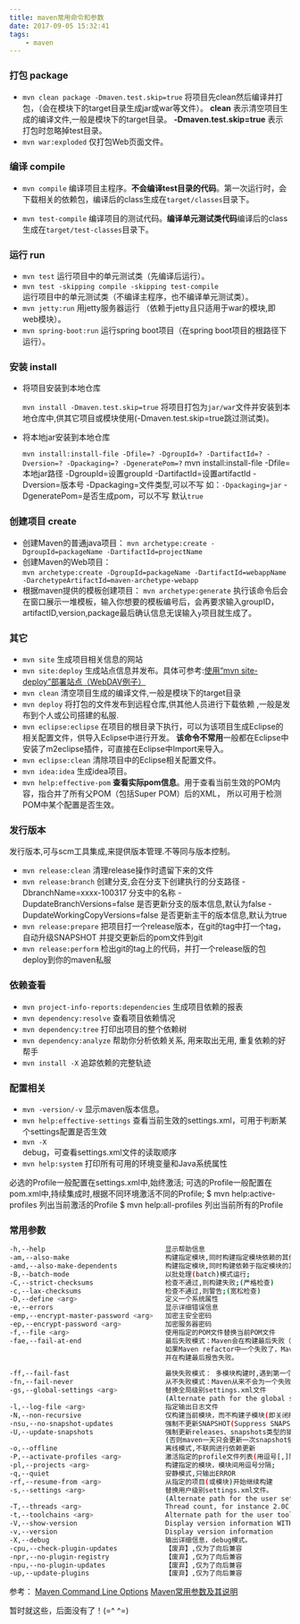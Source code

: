 ```yaml
---
title: maven常用命令和参数
date: 2017-09-05 15:32:41
tags:
	- maven
---
```

### 打包 package
- `mvn clean package -Dmaven.test.skip=true`
  将项目先clean然后编译并打包，（会在模块下的target目录生成jar或war等文件）。
  **clean** 表示清空项目生成的编译文件,一般是模块下的target目录。
  **-Dmaven.test.skip=true** 表示打包时忽略掉test目录。
- `mvn war:exploded`
  仅打包Web页面文件。

### 编译 compile
- `mvn compile`
  编译项目主程序。**不会编译test目录的代码**。第一次运行时，会下载相关的依赖包，编译后的class生成在`target/classes`目录下。
  
- `mvn test-compile`
  编译项目的测试代码。**编译单元测试类代码**编译后的class生成在`target/test-classes`目录下。  

### 运行 run
- `mvn test`
  运行项目中的单元测试类（先编译后运行）。
- `mvn test -skipping compile -skipping test-compile`  
  运行项目中的单元测试类（不编译主程序，也不编译单元测试类）。
- `mvn jetty:run`
  用jetty服务器运行 （依赖于jetty且只适用于war的模块,即web模块）。
- `mvn spring-boot:run`
  运行spring boot项目（在spring boot项目的根路径下运行）。

<!-- more -->

### 安装 install
- 将项目安装到本地仓库 

  `mvn install -Dmaven.test.skip=true`
  将项目打包为`jar/war`文件并安装到本地仓库中,供其它项目或模块使用(-Dmaven.test.skip=true跳过测试类)。

- 将本地jar安装到本地仓库

  `mvn install:install-file -Dfile=? -DgroupId=? -DartifactId=? -Dversion=? -Dpackaging=? -DgeneratePom=?`
  mvn install:install-file 
  -Dfile=本地jar路径 
  -DgroupId=设置groupId 
  -DartifactId=设置artifactId 
  -Dversion=版本号
  -Dpackaging=文件类型,可以不写 如：`-Dpackaging=jar`
  -DgeneratePom=是否生成pom，可以不写 默认`true`


### 创建项目 create
- 创建Maven的普通java项目： 
  `mvn archetype:create -DgroupId=packageName -DartifactId=projectName`
- 创建Maven的Web项目：   
  `mvn archetype:create -DgroupId=packageName -DartifactId=webappName -DarchetypeArtifactId=maven-archetype-webapp`
- 根据maven提供的模板创建项目：
  `mvn archetype:generate`
  执行该命令后会在窗口展示一堆模板，输入你想要的模板编号后，会再要求输入groupID，
  artifactID,version,package最后确认信息无误输入`y`项目就生成了。
  

### 其它
- `mvn site`
  生成项目相关信息的网站
- `mvn site:deploy`
  生成站点信息并发布。具体可参考:[使用“mvn site-deploy”部署站点（WebDAV例子）](https://www.yiibai.com/maven/deploy-site-with-mvn-site-deploy-webdav-example.html)
- `mvn clean`
  清空项目生成的编译文件,一般是模块下的target目录
- `mvn deploy`
  将打包的文件发布到远程仓库,供其他人员进行下载依赖 ,一般是发布到个人或公司搭建的私服.
- `mvn eclipse:eclipse`
  在项目的根目录下执行，可以为该项目生成Eclipse的相关配置文件，供导入Eclipse中进行开发。
  **该命令不常用**一般都在Eclipse中安装了m2eclipse插件，可直接在Eclipse中Import来导入。
- `mvn eclipse:clean`
  清除项目中的Eclipse相关配置文件。
- `mvn idea:idea`
  生成idea项目。
- `mvn help:effective-pom`
  **查看实际pom信息**。用于查看当前生效的POM内容，指合并了所有父POM（包括Super POM）后的XML，
  所以可用于检测POM中某个配置是否生效。 


### 发行版本
发行版本,可与scm工具集成,来提供版本管理.不等同与版本控制。
- `mvn release:clean`
  清理release操作时遗留下来的文件
- `mvn release:branch`
  创建分支,会在分支下创建执行的分支路径
  -DbranchName=xxxx-100317 分支中的名称 
  -DupdateBranchVersions=false 是否更新分支的版本信息,默认为false 
  -DupdateWorkingCopyVersions=false 是否更新主干的版本信息,默认为true
- `mvn release:prepare`
  把项目打一个release版本，在git的tag中打一个tag，自动升级SNAPSHOT 并提交更新后的pom文件到git
- `mvn release:perform`
  检出git的tag上的代码，并打一个release版的包deploy到你的maven私服

### 依赖查看
- `mvn project-info-reports:dependencies`
  生成项目依赖的报表
- `mvn dependency:resolve`
  查看项目依赖情况
- `mvn dependency:tree`
  打印出项目的整个依赖树
- `mvn dependency:analyze`
  帮助你分析依赖关系, 用来取出无用, 重复依赖的好帮手
- `mvn install -X`
  追踪依赖的完整轨迹

### 配置相关
- `mvn -version/-v`
  显示maven版本信息。
- `mvn help:effective-settings`	
  查看当前生效的settings.xml，可用于判断某个settings配置是否生效
- `mvn -X`	
  debug，可查看settings.xml文件的读取顺序
- `mvn help:system`	
  打印所有可用的环境变量和Java系统属性

必选的Profile一般配置在settings.xml中,始终激活;
可选的Profile一般配置在pom.xml中,持续集成时,根据不同环境激活不同的Profile;
$ mvn help:active-profiles 列出当前激活的Profile
$ mvn help:all-profiles 列出当前所有的Profile


### 常用参数

```bash
-h,--help                              显示帮助信息
-am,--also-make                        构建指定模块,同时构建指定模块依赖的其他模块;
-amd,--also-make-dependents            构建指定模块,同时构建依赖于指定模块的其他模块;
-B,--batch-mode                        以批处理(batch)模式运行;
-C,--strict-checksums                  检查不通过,则构建失败;(严格检查)
-c,--lax-checksums                     检查不通过,则警告;(宽松检查)
-D,--define <arg>                      定义一个系统属性
-e,--errors                            显示详细错误信息
-emp,--encrypt-master-password <arg>   加密主安全密码
-ep,--encrypt-password <arg>           加密服务器密码
-f,--file <arg>                        使用指定的POM文件替换当前POM文件
-fae,--fail-at-end                     最后失败模式：Maven会在构建最后失败（停止）。
                                       如果Maven refactor中一个失败了，Maven会继续构建其它项目，
                                       并在构建最后报告失败。

-ff,--fail-fast                        最快失败模式： 多模块构建时,遇到第一个失败的构建时停止。
-fn,--fail-never                       从不失败模式：Maven从来不会为一个失败停止，也不会报告失败。
-gs,--global-settings <arg>            替换全局级别settings.xml文件
                                       (Alternate path for the global settings file)
-l,--log-file <arg>                    指定输出日志文件
-N,--non-recursive                     仅构建当前模块，而不构建子模块(即关闭Reactor功能)。
-nsu,--no-snapshot-updates             强制不更新SNAPSHOT(Suppress SNAPSHOT updates)
-U,--update-snapshots                  强制更新releases、snapshots类型的插件或依赖库
                                       (否则maven一天只会更新一次snapshot依赖)
-o,--offline                           离线模式,不联网进行依赖更新
-P,--activate-profiles <arg>           激活指定的profile文件列表(用逗号[,]隔开)
-pl,--projects <arg>                   构建指定的模块，模块间用逗号分隔;
-q,--quiet                             安静模式,只输出ERROR
-rf,--resume-from <arg>                从指定的项目(或模块)开始继续构建
-s,--settings <arg>                    替换用户级别settings.xml文件。
                                       (Alternate path for the user settings file)
-T,--threads <arg>                     Thread count, for instance 2.0C where C is core multiplied
-t,--toolchains <arg>                  Alternate path for the user toolchains file
-V,--show-version                      Display version information WITHOUT stopping build
-v,--version                           Display version information
-X,--debug                             输出详细信息，debug模式。
-cpu,--check-plugin-updates            【废弃】,仅为了向后兼容
-npr,--no-plugin-registry              【废弃】,仅为了向后兼容
-npu,--no-plugin-updates               【废弃】,仅为了向后兼容
-up,--update-plugins                   【废弃】,仅为了向后兼容
```


参考：
[Maven Command Line Options](http://books.sonatype.com/mvnref-book/reference/running-sect-options.html)
[Maven常用参数及其说明](http://blog.csdn.net/wangjunjun2008/article/details/18982089)



暂时就这些，后面没有了！(=^ ^=)